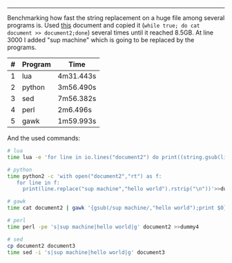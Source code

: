 
---

Benchmarking how fast the string replacement on a huge file among several programs is. Used [this](https://www.ietf.org/rfc/rfc3261.txt) document and copied it (`while true; do cat document >> document2;done`) several times until it reached 8.5GB. At line 3000 I added "sup machine" which is going to be replaced by the programs.

| \# | Program | Time      |
|----|---------|-----------|
| 1  | lua     | 4m31.443s |
| 2  | python  | 3m56.490s |
| 3  | sed     | 7m56.382s |
| 4  | perl    | 2m6.496s  |
| 5  | gawk    | 1m59.993s |


And the used commands:

```bash
# lua
time lua -e 'for line in io.lines("document2") do print((string.gsub(line,"sup machine","hello world")));end' >> dummy

# python
time python2 -c 'with open("document2","rt") as f:                                
   for line in f:
     print(line.replace("sup machine","hello world").rstrip("\n"))'>>dummy2

# gawk
time cat document2 | gawk '{gsub(/sup machine/,"hello world");print $0}' >> dummy3

# perl
time perl -pe 's|sup machine|hello world|g' document2 >>dummy4

# sed
cp document2 document3
time sed -i 's|sup machine|hello world|g' document3
```
